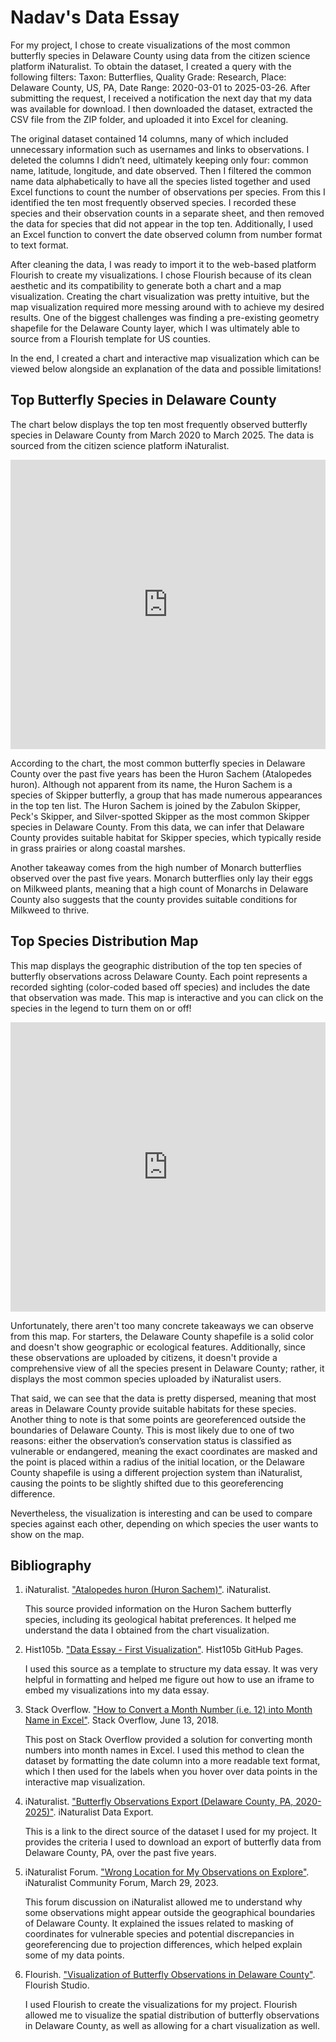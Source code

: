  # Nadav's Data Essay

For my project, I chose to create visualizations of the most common butterfly species in Delaware County using data from the citizen science platform iNaturalist. To obtain the dataset, I created a query with the following filters: Taxon: Butterflies, Quality Grade: Research, Place: Delaware County, US, PA, Date Range: 2020-03-01 to 2025-03-26. After submitting the request, I received a notification the next day that my data was available for download. I then downloaded the dataset, extracted the CSV file from the ZIP folder, and uploaded it into Excel for cleaning.

The original dataset contained 14 columns, many of which included unnecessary information such as usernames and links to observations. I deleted the columns I didn’t need, ultimately keeping only four: common name, latitude, longitude, and date observed. Then I filtered the common name data alphabetically to have all the species listed together and used Excel functions to count the number of observations per species. From this I identified the ten most frequently observed species. I recorded these species and their observation counts in a separate sheet, and then removed the data for species that did not appear in the top ten. Additionally, I used an Excel function to convert the date observed column from number format to text format.

After cleaning the data, I was ready to import it to the web-based platform Flourish to create my visualizations. I chose Flourish because of its clean aesthetic and its compatibility to generate both a chart and a map visualization. Creating the chart visualization was pretty intuitive, but the map visualization required more messing around with to achieve my desired results. One of the biggest challenges was finding a pre-existing geometry shapefile for the Delaware County layer, which I was ultimately able to source from a Flourish template for US counties.

In the end, I created a chart and interactive map visualization which can be viewed below alongside an explanation of the data and possible limitations! 


## Top Butterfly Species in Delaware County 
The chart below displays the top ten most frequently observed butterfly species in Delaware County from March 2020 to March 2025. The data is sourced from the citizen science platform iNaturalist.

<iframe title="Top 10 Butterfly Species in Delaware County 2020-2025" aria-label="Chart Visualization" id="flourish-chart-22354618" src="https://public.flourish.studio/visualisation/22354618/embed" scrolling="no" frameborder="0" style="width: 0; min-width: 100% !important; border: none;" height="463" data-external="1"></iframe><script type="text/javascript">!function(){"use strict";window.addEventListener("message",(function(a){if(void 0!==a.data["datawrapper-height"]){var e=document.querySelectorAll("iframe");for(var t in a.data["datawrapper-height"])for(var r,i=0;r=e[i];i++)if(r.contentWindow===a.source){var d=a.data["datawrapper-height"][t]+"px";r.style.height=d}}}))}(); </script>

According to the chart, the most common butterfly species in Delaware County over the past five years has been the Huron Sachem (Atalopedes huron). Although not apparent from its name, the Huron Sachem is a species of Skipper butterfly, a group that has made numerous appearances in the top ten list. The Huron Sachem is joined by the Zabulon Skipper, Peck's Skipper, and Silver-spotted Skipper as the most common Skipper species in Delaware County. From this data, we can infer that Delaware County provides suitable habitat for Skipper species, which typically reside in grass prairies or along coastal marshes.

Another takeaway comes from the high number of Monarch butterflies observed over the past five years. Monarch butterflies only lay their eggs on Milkweed plants, meaning that a high count of Monarchs in Delaware County also suggests that the county provides suitable conditions for Milkweed to thrive.


## Top Species Distribution Map
This map displays the geographic distribution of the top ten species of butterfly observations across Delaware County. Each point represents a recorded sighting (color-coded based off species) and includes the date that observation was made. This map is interactive and you can click on the species in the legend to turn them on or off!
<iframe title="Flourish Map" aria-label="Map Visualization" id="flourish-map-22404731" src="https://public.flourish.studio/visualisation/22404731/embed" scrolling="no" frameborder="0" style="width: 0; min-width: 100% !important; border: none;" height="463" data-external="1"></iframe><script type="text/javascript">!function(){"use strict";window.addEventListener("message",(function(a){if(void 0!==a.data["datawrapper-height"]){var e=document.querySelectorAll("iframe");for(var t in a.data["datawrapper-height"])for(var r,i=0;r=e[i];i++)if(r.contentWindow===a.source){var d=a.data["datawrapper-height"][t]+"px";r.style.height=d}}}))}(); </script>

Unfortunately, there aren't too many concrete takeaways we can observe from this map. For starters, the Delaware County shapefile is a solid color and doesn't show geographic or ecological features. Additionally, since these observations are uploaded by citizens, it doesn't provide a comprehensive view of all the species present in Delaware County; rather, it displays the most common species uploaded by iNaturalist users.

That said, we can see that the data is pretty dispersed, meaning that most areas in Delaware County provide suitable habitats for these species. Another thing to note is that some points are georeferenced outside the boundaries of Delaware County. This is most likely due to one of two reasons: either the observation’s conservation status is classified as vulnerable or endangered, meaning the exact coordinates are masked and the point is placed within a radius of the initial location, or the Delaware County shapefile is using a different projection system than iNaturalist, causing the points to be slightly shifted due to this georeferencing difference.

Nevertheless, the visualization is interesting and can be used to compare species against each other, depending on which species the user wants to show on the map.

## Bibliography

1. iNaturalist. ["Atalopedes huron (Huron Sachem)"](https://www.inaturalist.org/taxa/1455248-Atalopedes-huron). iNaturalist.  

   This source provided information on the Huron Sachem butterfly species, including its geological habitat preferences. It helped me understand the data I obtained from the chart visualization.

2. Hist105b. ["Data Essay - First Visualization"](https://hist105b.github.io/data-essay/#first-viz). Hist105b GitHub Pages.  

   I used this source as a template to structure my data essay. It was very helpful in formatting and helped me figure out how to use an iframe to embed my visualizations into my data essay.

3. Stack Overflow. ["How to Convert a Month Number (i.e. 12) into Month Name in Excel"](https://stackoverflow.com/questions/50838512/how-to-convert-a-month-number-i-e-12-into-month-name-in-excel). Stack Overflow, June 13, 2018.  

   This post on Stack Overflow provided a solution for converting month numbers into month names in Excel. I used this method to clean the dataset by formatting the date column into a more readable text format, which I then used for the labels when you hover over data points in the interactive map visualization.

4. iNaturalist. ["Butterfly Observations Export (Delaware County, PA, 2020-2025)"](https://www.inaturalist.org/observations/export?verifiable=&page=1&spam=false&place_id=1132&user_id=&project_id=&taxon_id=47224&swlng=&swlat=&nelng=&nelat=&lat=&lng=&radius=&d1=2020-03-01&d2=2025-03-26&quality_grade=research). iNaturalist Data Export.  

   This is a link to the direct source of the dataset I used for my project. It provides the criteria I used to download an export of butterfly data from Delaware County, PA, over the past five years.

5. iNaturalist Forum. ["Wrong Location for My Observations on Explore"](https://forum.inaturalist.org/t/wrong-location-for-my-observations-on-explore/32937). iNaturalist Community Forum, March 29, 2023.  

   This forum discussion on iNaturalist allowed me to understand why some observations might appear outside the geographical boundaries of Delaware County. It explained the issues related to masking of coordinates for vulnerable species and potential discrepancies in georeferencing due to projection differences, which helped explain some of my data points.

6. Flourish. ["Visualization of Butterfly Observations in Delaware County"](https://app.flourish.studio/visualisation/22404731/edit). Flourish Studio.  

   I used Flourish to create the visualizations for my project. Flourish allowed me to visualize the spatial distribution of butterfly observations in Delaware County, as well as allowing for a chart visualization as well.
